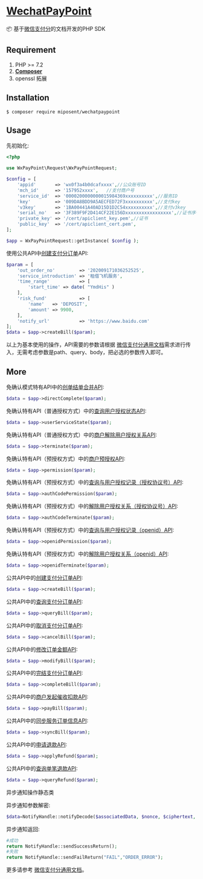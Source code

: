 
<h1 align="left"><a href="#">WechatPayPoint</a></h1>

📦 基于<a href="https://pay.weixin.qq.com/wiki/doc/apiv3/wxpay/payscore/chapter1_1.shtml">微信支付分</a>的文档开发的PHP SDK



## Requirement


1. PHP >= 7.2
2. **[Composer](https://getcomposer.org/)**
3. openssl 拓展


## Installation

```shell
$ composer require miposent/wechatpaypoint
```

## Usage

先初始化:

```php
<?php

use WxPayPoint\Request\WxPayPointRequest;

$config = [
	'appid'       => 'wx0f3a4b0dcafxxxx',//公众账号ID
	'mch_id'      => '157952xxxx',   //支付商户号
	'service_id'  => '0000200000000015984369xxxxxxxxxx',//服务ID
	'key'         => '009DA8BDD9A5AECFED72F3xxxxxxxxxx',//支付key
	'v3key'       => '1BA00441A40AD15D1D2C54xxxxxxxxxx',//支付v3key
	'serial_no'   => '3F389F9F2D414CF22E156Dxxxxxxxxxxxxxxxxx',//证书序号
	'private_key' => '/cert/apiclient_key.pem',//证书
	'public_key'  => '/cert/apiclient_cert.pem',
];

$app = WxPayPointRequest::getInstance( $config );

```

使用公共API中<a href="https://pay.weixin.qq.com/wiki/doc/apiv3/wxpay/payscore/chapter3_1.shtml">创建支付分订单</a>API:

```php
$param = [
	'out_order_no'         => '202009171036252525',
	'service_introduction' => '租借飞机服务',
	'time_range'           => [
		'start_time' => date( "YmdHis" )
	],
	'risk_fund'            => [
		'name'   => 'DEPOSIT',
		'amount' => 9900,
	],
	'notify_url'           => 'https://www.baidu.com'
];
$data = $app->createBill($param);
```
以上为基本使用的操作，API需要的参数请根据 [微信支付分通用文档](https://pay.weixin.qq.com/wiki/doc/apiv3/wxpay/payscore/chapter1_1.shtml)需求进行传入，无需考虑参数是path、query、body，把必选的参数传入即可。

## More

免确认模式特有API中的<a href="https://pay.weixin.qq.com/wiki/doc/apiv3/wxpay/payscore/chapter3_9.shtml">创单结单合并API</a>:

```php
$data = $app->directComplete($param);
```

免确认特有API（普通授权方式）中的<a href="https://pay.weixin.qq.com/wiki/doc/apiv3/wxpay/payscore/chapter3_8.shtml">查询用户授权状态API</a>:

```php
$data = $app->userServiceState($param);
```

免确认特有API（普通授权方式）中的<a href="https://pay.weixin.qq.com/wiki/doc/apiv3/wxpay/payscore/chapter9_1.shtml">商户解除用户授权关系API</a>:

```php
$data = $app->terminate($param);
```

免确认特有API（预授权方式）中的<a href="https://pay.weixin.qq.com/wiki/doc/apiv3/wxpay/payscore/chapter5_1.shtml">商户预授权API</a>:

```php
$data = $app->permission($param);
```

免确认特有API（预授权方式）中的<a href="https://pay.weixin.qq.com/wiki/doc/apiv3/wxpay/payscore/chapter5_2.shtml">查询与用户授权记录（授权协议号）API</a>:

```php
$data = $app->authCodePermission($param);
```

免确认特有API（预授权方式）中的<a href="https://pay.weixin.qq.com/wiki/doc/apiv3/wxpay/payscore/chapter5_3.shtml">解除用户授权关系（授权协议号）API</a>:

```php
$data = $app->authCodeTerminate($param);
```

免确认特有API（预授权方式）中的<a href="https://pay.weixin.qq.com/wiki/doc/apiv3/wxpay/payscore/chapter5_4.shtml">查询与用户授权记录（openid）API</a>:

```php
$data = $app->openidPermission($param);
```

免确认特有API（预授权方式）中的<a href="https://pay.weixin.qq.com/wiki/doc/apiv3/wxpay/payscore/chapter5_5.shtml">解除用户授权关系（openid）API</a>:

```php
$data = $app->openidTerminate($param);
```

公共API中的<a href="https://pay.weixin.qq.com/wiki/doc/apiv3/wxpay/payscore/chapter3_1.shtml">创建支付分订单API</a>:

```php
$data = $app->createBill($param);
```

公共API中的<a href="https://pay.weixin.qq.com/wiki/doc/apiv3/wxpay/payscore/chapter3_2.shtml">查询支付分订单API</a>:

```php
$data = $app->queryBill($param);
```

公共API中的<a href="https://pay.weixin.qq.com/wiki/doc/apiv3/wxpay/payscore/chapter3_3.shtml">取消支付分订单API</a>:

```php
$data = $app->cancelBill($param);
```

公共API中的<a href="https://pay.weixin.qq.com/wiki/doc/apiv3/wxpay/payscore/chapter3_4.shtml">修改订单金额API</a>:

```php
$data = $app->modifyBill($param);
```

公共API中的<a href="https://pay.weixin.qq.com/wiki/doc/apiv3/wxpay/payscore/chapter3_5.shtml">完结支付分订单API</a>:

```php
$data = $app->completeBill($param);
```

公共API中的<a href="https://pay.weixin.qq.com/wiki/doc/apiv3/wxpay/payscore/chapter3_6.shtml">商户发起催收扣款API</a>:

```php
$data = $app->payBill($param);
```

公共API中的<a href="https://pay.weixin.qq.com/wiki/doc/apiv3/wxpay/payscore/chapter3_7.shtml">同步服务订单信息API</a>:

```php
$data = $app->syncBill($param);
```

公共API中的<a href="https://pay.weixin.qq.com/wiki/doc/apiv3/apis/chapter6_1_26.shtml">申请退款API</a>:

```php
$data = $app->applyRefund($param);
```

公共API中的<a href="https://pay.weixin.qq.com/wiki/doc/apiv3/apis/chapter6_1_27.shtml">查询单笔退款API</a>:

```php
$data = $app->queryRefund($param);
```

异步通知操作静态类

异步通知参数解密:

```php
$data=NotifyHandle::notifyDecode($associatedData, $nonce, $ciphertext, $v3key);
```

异步通知返回:

```php
#成功
return NotifyHandle::sendSuccessReturn();
#失败
return NotifyHandle::sendFailReturn("FAIL","ORDER_ERROR");
```

更多请参考 [微信支付分通用文档](https://pay.weixin.qq.com/wiki/doc/apiv3/wxpay/payscore/chapter1_1.shtml)。








